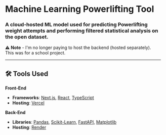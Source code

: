 # Machine Learning Powerlifting Tool

### A cloud-hosted ML model used for predicting Powerlifting weight attempts and performing filtered statistical analysis on the open dataset.

⚠️ **Note** - I'm no longer paying to host the backend (hosted separately). This was for a school project.

---

## 🛠️ Tools Used

**Front-End**  
- **Frameworks**: [Next.js](https://nextjs.org/), [React](https://reactjs.org/), [TypeScript](https://www.typescriptlang.org/)
- **Hosting**: [Vercel](https://vercel.com/)

**Back-End**  
- **Libraries**: [Pandas](https://pandas.pydata.org/), [Scikit-Learn](https://scikit-learn.org/stable/), [FastAPI](https://fastapi.tiangolo.com/), [Matplotlib](https://matplotlib.org/)
- **Hosting**: [Render](https://render.com/)
